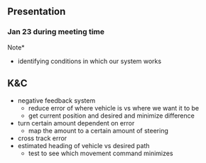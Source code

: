 ## Presentation
### Jan 23 during meeting time

Note*
- identifying conditions in which our system works

## K&C 
- negative feedback system
	- reduce error of where vehicle is vs where we want it to be
	- get current position and desired and minimize difference
- turn certain amount dependent on error
	- map the amount to a certain amount of steering
- cross track error
- estimated heading of vehicle vs desired path
	- test to see which movement command minimizes
